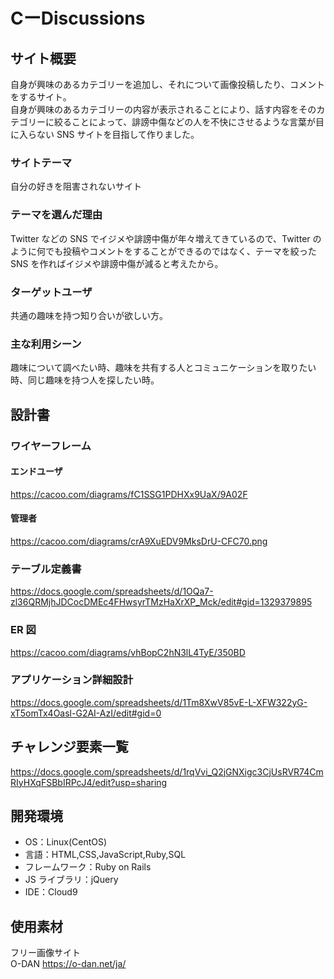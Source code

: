# CーDiscussions

## サイト概要

自身が興味のあるカテゴリーを追加し、それについて画像投稿したり、コメントをするサイト。<br>
自身が興味のあるカテゴリーの内容が表示されることにより、話す内容をそのカテゴリーに絞ることによって、誹謗中傷などの人を不快にさせるような言葉が目に入らない SNS サイトを目指して作りました。

### サイトテーマ
自分の好きを阻害されないサイト


### テーマを選んだ理由

Twitter などの SNS でイジメや誹謗中傷が年々増えてきているので、Twitter のように何でも投稿やコメントをすることができるのではなく、テーマを絞った SNS を作ればイジメや誹謗中傷が減ると考えたから。

### ターゲットユーザ

共通の趣味を持つ知り合いが欲しい方。

### 主な利用シーン

趣味について調べたい時、趣味を共有する人とコミュニケーションを取りたい時、同じ趣味を持つ人を探したい時。

## 設計書
### ワイヤーフレーム
#### エンドユーザ
https://cacoo.com/diagrams/fC1SSG1PDHXx9UaX/9A02F
#### 管理者
https://cacoo.com/diagrams/crA9XuEDV9MksDrU-CFC70.png


### テーブル定義書
https://docs.google.com/spreadsheets/d/1OQa7-zl36QRMjhJDCocDMEc4FHwsyrTMzHaXrXP_Mck/edit#gid=1329379895

### ER 図
https://cacoo.com/diagrams/vhBopC2hN3lL4TyE/350BD

### アプリケーション詳細設計
https://docs.google.com/spreadsheets/d/1Tm8XwV85vE-L-XFW322yG-xT5omTx4Oasl-G2AI-AzI/edit#gid=0

## チャレンジ要素一覧

https://docs.google.com/spreadsheets/d/1rqVvi_Q2jGNXigc3CjUsRVR74CmRIyHXqFSBbIRPcJ4/edit?usp=sharing

## 開発環境

- OS：Linux(CentOS)
- 言語：HTML,CSS,JavaScript,Ruby,SQL
- フレームワーク：Ruby on Rails
- JS ライブラリ：jQuery
- IDE：Cloud9

## 使用素材

フリー画像サイト<br>
O-DAN
https://o-dan.net/ja/